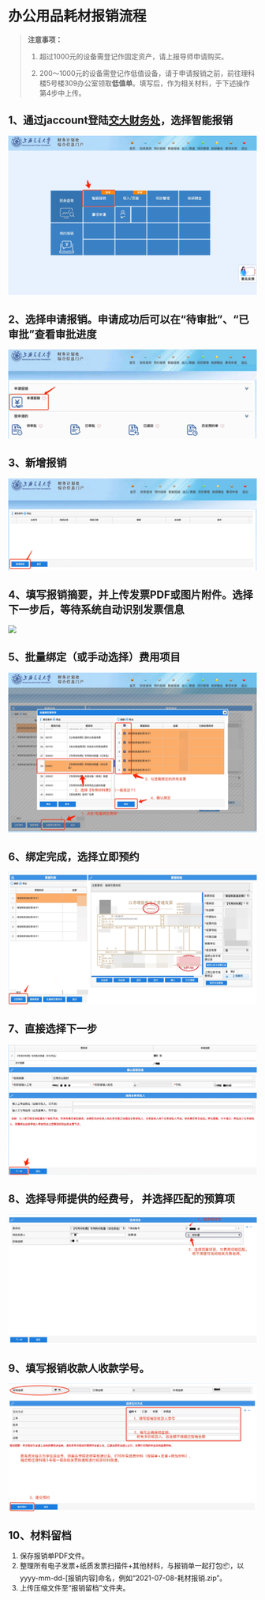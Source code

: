 # 办公用品耗材报销流程

> **注意事项：**
> 
> 1. 超过1000元的设备需登记作固定资产，请上报导师申请购买。
> 
> 2. 200～1000元的设备需登记作低值设备，请于申请报销之前，前往理科楼5号楼309办公室领取**低值单**。填写后，作为相关材料，于下述操作第4步中上传。

## 1、通过jaccount登陆[交大财务处](cwc.jdcw.sjtu.edu.cn)，选择智能报销

![](./images/2022-11-07-11-42-50-image.jpeg)

## 2、选择申请报销。申请成功后可以在“待审批”、“已审批”查看审批进度

![](./images/2022-11-07-11-16-19-image.jpeg)

## 3、新增报销

![](./images/2022-11-07-11-16-57-image.jpeg)

## 4、填写报销摘要，并上传发票PDF或图片附件。选择下一步后，等待系统自动识别发票信息

![](./images/2022-11--11-23-57-image.jpeg)

## 5、批量绑定（或手动选择）费用项目

![](./images/2022-11-07-11-28-23-image.jpeg)

## 6、绑定完成，选择立即预约

![](./images/2022-11-07-11-29-03-image.jpeg)

## 7、直接选择下一步

![](./images/2022-11-07-11-30-08-image.jpeg)

## 8、选择导师提供的经费号， 并选择匹配的预算项

![](./images/2022-11-07-11-33-34-image.jpeg)

## 9、填写报销收款人收款学号。

![](./images/2022-11-07-11-39-34-image.jpeg)

## 10、材料留档

1. 保存报销单PDF文件。
2. 整理所有电子发票+纸质发票扫描件+其他材料，与报销单一起打包📦，以yyyy-mm-dd-[报销内容]命名，例如“2021-07-08-耗材报销.zip”。
3. 上传压缩文件至“报销留档”文件夹。
